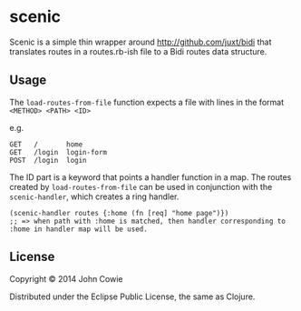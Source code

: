 # scenic

Scenic is a simple thin wrapper around http://github.com/juxt/bidi that translates routes in a routes.rb-ish file to a Bidi routes data structure.  

## Usage

The ```load-routes-from-file``` function expects a file with lines in the format ```<METHOD> <PATH> <ID>```

e.g. 

```
GET   /       home
GET   /login  login-form
POST  /login  login
```

The ID part is a keyword that points a handler function in a map.  The routes created by ```load-routes-from-file``` can be used in conjunction with the ```scenic-handler```, which creates a ring handler.

```
(scenic-handler routes {:home (fn [req] "home page")}) 
;; => when path with :home is matched, then handler corresponding to :home in handler map will be used.
```

## License

Copyright © 2014 John Cowie

Distributed under the Eclipse Public License, the same as Clojure.
